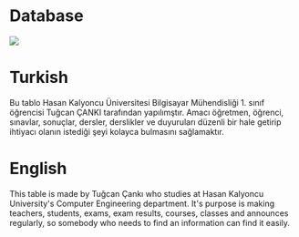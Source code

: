 # Database
<html>
  <body>
    <a href="https://hizliresim.com/p5V22z"><img src="https://i.hizliresim.com/p5V22z.jpg"></a>
    <h1>Turkish</h1>
    <p>Bu tablo Hasan Kalyoncu Üniversitesi Bilgisayar Mühendisliği 1. sınıf öğrencisi Tuğcan ÇANKI tarafından yapılımştır. Amacı öğretmen, öğrenci, sınavlar, sonuçlar, dersler, derslikler ve duyuruları düzenli bir hale getirip ihtiyacı olanın istediği şeyi kolayca bulmasını sağlamaktır.</p> 
    <h1>English</h1>
      <p>This table is made by Tuğcan Çankı who studies at Hasan Kalyoncu University's Computer Engineering department. It's purpose is making teachers, students, exams, exam results, courses, classes and announces regularly, so somebody who needs to find an information can find it easily.
    </p>
    
  </body>  
  
</html>  
